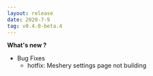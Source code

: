 ```yaml
---
layout: release
date: 2020-7-9
tag: v0.4.0-beta.4
---
```


**What's new ?**

- Bug Fixes
  - hotfix: Meshery settings page not building

